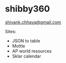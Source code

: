 # shibby360

shivank.chhaya@gmail.com

Sites:
+ JSON to table
+ Mottle
+ AP world resources
+ Sklar calendar
